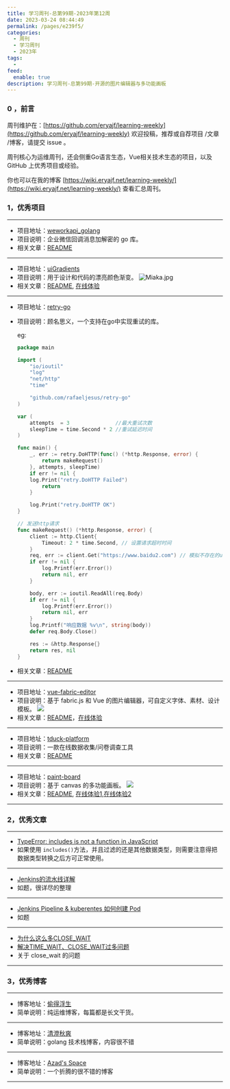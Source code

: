 ```yaml
---
title: 学习周刊-总第99期-2023年第12周
date: 2023-03-24 08:44:49
permalink: /pages/e239f5/
categories:
  - 周刊
  - 学习周刊
  - 2023年
tags:
  -
feed:
  enable: true
description: 学习周刊-总第99期-开源的图片编辑器与多功能画板
---
```



### 0 ，前言

周刊维护在：[https://github.com/eryajf/learning-weekly](https://github.com/eryajf/learning-weekly)  欢迎投稿，推荐或自荐项目 /文章 /博客，请提交 issue 。

周刊核心为运维周刊，还会侧重Go语言生态，Vue相关技术生态的项目，以及 GitHub 上优秀项目或经验。

你也可以在我的博客 [https://wiki.eryajf.net/learning-weekly/](https://wiki.eryajf.net/learning-weekly/) 查看汇总周刊。


### 1，优秀项目

---
- 项目地址：[weworkapi_golang](https://github.com/sbzhu/weworkapi_golang)
- 项目说明：企业微信回调消息加解密的 go 库。
- 相关文章：[README](https://github.com/sbzhu/weworkapi_golang#readme)
---
- 项目地址：[uiGradients](https://github.com/Ghosh/uiGradients)
- 项目说明：用于设计和代码的漂亮颜色渐变。
  ![Miaka.jpg](https://ldbbs.ldmnq.com/bbs/topic/attachment/2023-2/c465c89f-d7c6-437b-9238-2f31aa9eca7c.jpg)
- 相关文章：[README](https://github.com/Ghosh/uiGradients#readme), [在线体验](https://uigradients.com/#Miaka)
---
- 项目地址：[retry-go](https://github.com/avast/retry-go#)
- 项目说明：顾名思义，一个支持在go中实现重试的库。

  eg:
    ```go
    package main

    import (
        "io/ioutil"
        "log"
        "net/http"
        "time"

        "github.com/rafaeljesus/retry-go"
    )

    var (
        attempts  = 3               //最大重试次数
        sleepTime = time.Second * 2 //重试延迟时间
    )

    func main() {
        _, err := retry.DoHTTP(func() (*http.Response, error) {
            return makeRequest()
        }, attempts, sleepTime)
        if err != nil {
        log.Print("retry.DoHTTP Failed")
            return
        }

        log.Print("retry.DoHTTP OK")
    }

    // 发送http请求
    func makeRequest() (*http.Response, error) {
        client := http.Client{
            Timeout: 2 * time.Second, // 设置请求超时时间
        }
        req, err := client.Get("https://www.baidu2.com") // 模拟不存在的url请求
        if err != nil {
            log.Printf(err.Error())
            return nil, err
        }

        body, err := ioutil.ReadAll(req.Body)
        if err != nil {
            log.Printf(err.Error())
            return nil, err
        }
        log.Printf("响应数据 %v\n", string(body))
        defer req.Body.Close()

        res := &http.Response{}
        return res, nil
    }
    ```

- 相关文章：[README](https://github.com/avast/retry-go#readme)
---
- 项目地址：[vue-fabric-editor](https://github.com/nihaojob/vue-fabric-editor)
- 项目说明：基于 fabric.js 和 Vue 的图片编辑器，可自定义字体、素材、设计模板。
  ![](http://t.eryajf.net/imgs/2023/02/965abc8e7e54558a.png)
- 相关文章：[README](https://github.com/nihaojob/vue-fabric-editor#readme)，[在线体验](https://nihaojob.github.io/vue-fabric-editor/)
---
- 项目地址：[tduck-platform](https://github.com/TDuckCloud/tduck-platform)
- 项目说明：一款在线数据收集/问卷调查工具
- 相关文章：[README](https://github.com/TDuckCloud/tduck-platform#readme)
---
- 项目地址：[paint-board](https://github.com/LHRUN/paint-board)
- 项目说明：基于 canvas 的多功能画板。
  ![](http://t.eryajf.net/imgs/2023/02/aaadd4242d6b56e1.png)
- 相关文章：[README](https://github.com/LHRUN/paint-board#readme), [在线体验1](https://songlh.top/paint-board/),[在线体验2](https://eryajf.github.io/paint-board/)
---


### 2，优秀文章


---
- [TypeError: includes is not a function in JavaScript](https://linuxhint.com/type-error-includes-is-not-a-function-in-javascript/)
- 如果使用 `includes()`方法，并且过滤的还是其他数据类型，则需要注意得把数据类型转换之后方可正常使用。
---
- [Jenkins的流水线详解](https://zhangzhuo.ltd/articles/2022/06/04/1654333399919.html)
- 如题，很详尽的整理
---
- [Jenkins Pipeline &amp; kuberentes 如何创建 Pod](https://mp.weixin.qq.com/s/JGGEEYr5h8jQtnRtYoZNJA)
- 如题
---
- [为什么这么多CLOSE_WAIT](https://plantegg.github.io/2021/04/06/%E4%B8%BA%E4%BB%80%E4%B9%88%E8%BF%99%E4%B9%88%E5%A4%9ACLOSE_WAIT/)
- [解决TIME_WAIT、CLOSE_WAIT过多问题](http://hanlinsir.com/network/2020/04/10/%E8%A7%A3%E5%86%B3TIME_WAIT-CLOSE_WAIT%E8%BF%87%E5%A4%9A%E7%9A%84%E9%97%AE%E9%A2%98.html)
- 关于 close_wait 的问题
---
### 3，优秀博客

---
- 博客地址：[偷得浮生](https://zhangzhuo.ltd/)
- 简单说明：纯运维博客，每篇都是长文干货。
---
- 博客地址：[清澄秋爽](https://dashen.tech/archives/)
- 简单说明：golang 技术栈博客，内容很不错
---
- 博客地址：[Azad's Space](https://blog.azad.asia/)
- 简单说明：一个折腾的很不错的博客
---